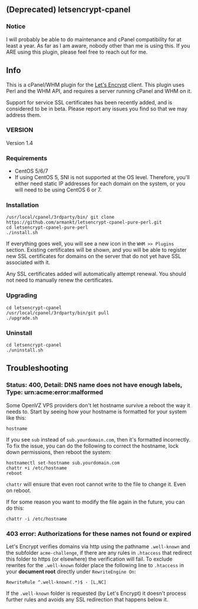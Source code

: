 ## (Deprecated) letsencrypt-cpanel 
### Notice
 I will probably be able to do maintenance and cPanel compatibility for at least a year. As far as I am aware, nobody other than me is using this. If you ARE using this plugin, please feel free to reach out for me.

## Info
This is a cPanel/WHM plugin for the [Let's Encrypt](https://letsencrypt.org/) client. This plugin uses Perl and the WHM API, and requires a server running cPanel and WHM on it.

Support for service SSL certificates has been recently added, and is considered to be in beta. Please report any issues you find so that we may address them.

### VERSION
Version 1.4

### Requirements

- CentOS 5/6/7
- If using CentOS 5, SNI is not supported at the OS level. Therefore, you'll either need static IP addresses for each domain on the system, or you will need to be using CentOS 6 or 7.

### Installation

```
/usr/local/cpanel/3rdparty/bin/ git clone https://github.com/armankt/letsencrypt-cpanel-pure-perl.git
cd letsencrypt-cpanel-pure-perl
./install.sh
```

If everything goes well, you will see a new icon in the `WHM >> Plugins` section. Existing certificates will be shown, and you will be able to register new SSL certificates for domains on the server that do not yet have SSL associated with it.

Any SSL certificates added will automatically attempt renewal. You should not need to manually renew the certificates.

### Upgrading
	
```
cd letsencrypt-cpanel
/usr/local/cpanel/3rdparty/bin/git pull
./upgrade.sh
```

### Uninstall
	
```
cd letsencrypt-cpanel
./uninstall.sh
```

## Troubleshooting

### Status: 400, Detail: DNS name does not have enough labels, Type: urn:acme:error:malformed

Some OpenVZ VPS providers don't let hostname survive a reboot the way it needs to. Start by seeing how your hostname is formatted for your system like this:

```
hostname
```

If you see `sub` instead of `sub.yourdomain.com`, then it's formatted incorrectly. To fix the issue, you can do the following to correct the hostname, lock down permissions, then reboot the system:

```
hostnamectl set-hostname sub.yourdomain.com
chattr +i /etc/hostname
reboot
```

`chattr` will ensure that even root cannot write to the file to change it. Even on reboot.

If for some reason you want to modify the file again in the future, you can do this:

```
chattr -i /etc/hostname
```

### 403 error: Authorizations for these names not found or expired

Let's Encrypt verifies domains via http using the pathname `.well-known` and the subfolder `acme-challenge`, if there are any rules in `.htaccess` that redirect this folder to https (or elsewhere) the verification will fail. To exclude rewrites for the `.well-known` folder place the following line to `.htaccess` in your **document root** directly under `RewriteEngine On`:

```
RewriteRule ^.well-known(.*)$ - [L,NC]
```

If the `.well-known` folder is requested (by Let's Encrypt) it doesn't process further rules and avoids any SSL redirection that happens below it.
